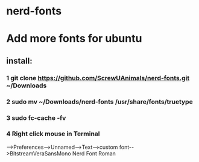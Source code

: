 # nerd-fonts
# Add more fonts for ubuntu

## install:
### 1 git clone https://github.com/ScrewUAnimals/nerd-fonts.git ~/Downloads
### 2 sudo mv ~/Downloads/nerd-fonts /usr/share/fonts/truetype
### 3 sudo fc-cache -fv
### 4 Right click mouse in Terminal
  -->Preferences-->Unnamed-->Text-->custom font-->BitstreamVeraSansMono Nerd Font Roman
